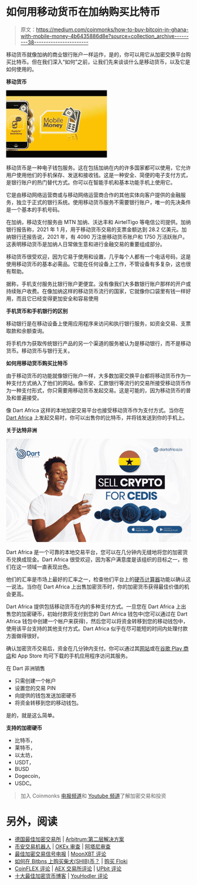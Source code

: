 # 如何用移动货币在加纳购买比特币

> 原文：<https://medium.com/coinmonks/how-to-buy-bitcoin-in-ghana-with-mobile-money-4b6435886d8e?source=collection_archive---------38----------------------->

移动货币就像加纳的商业银行账户一样运作，是的，你可以用它从加密交换平台购买比特币。但在我们深入“如何”之前，让我们先来谈谈什么是移动货币，以及它是如何使用的。

**移动货币**

![](img/76bb267751fa77c6ca09818d2802d9d5.png)

移动货币是一种电子钱包服务。这在包括加纳在内的许多国家都可以使用，它允许用户使用他们的手机保存、发送和接收钱。这是一种安全、简便的电子支付方式，是银行账户的热门替代方式。你可以在智能手机和基本功能手机上使用它。

它是由移动网络运营商或与移动网络运营商合作的其他实体向客户提供的金融服务，独立于正式的银行系统。使用移动货币服务不需要银行账户，唯一的先决条件是一个基本的手机号码。

在加纳，移动支付服务由 MTN 加纳、沃达丰和 AirtelTigo 等电信公司提供。加纳银行报告称，2021 年 1 月，用于移动货币交易的支票金额达到 28.2 亿美元。加纳银行还报告说，2021 年，有 4090 万注册移动货币账户和 1750 万活跃账户。这表明移动货币是加纳人日常做生意和进行金融交易的重要组成部分。

移动货币很受欢迎，因为它易于使用和设置，几乎每个人都有一个电话号码，这是使用移动货币的基本必需品。它能在任何设备上工作，不管设备有多复杂，这也很有帮助。

据称，手机支付服务比银行账户更便宜。没有像我们大多数银行账户那样的开户或持续账户收费。在像加纳这样的移动货币流行的国家，它就像你口袋里有钱一样好用，而且它已经变得更加安全和容易使用

**手机货币和手机银行的区别**

移动银行是在移动设备上使用应用程序来访问和执行银行服务，如资金交易、支票取款和余额查询。

将手机作为获取传统银行产品的另一个渠道的服务被认为是移动银行，而不是移动货币。移动货币与银行无关。

**如何用移动货币购买比特币**

由于移动货币的功能就像银行账户一样，大多数加密交换平台都将移动货币作为一种支付方式纳入了他们的网站。像币安、汇款银行等流行的交易所接受移动货币作为一种支付形式，你只需要用移动货币发起交易。这是可能的，因为移动货币的普及和普遍接受。

像 Dart Africa 这样的本地加密交易平台也接受移动货币作为支付方式。当你在 [Dart Africa](http://dartafrica.io) 上发起交易时，你可以出售你的比特币，并将钱发送到你的手机上。

**关于达特非洲**

![](img/1d6536284426ff05ec08a9878bf90bde.png)

Dart Africa 是一个可靠的本地交易平台，您可以在几分钟内无缝地将您的加密货币兑换成现金。Dart Africa 很受欢迎，因为客户满意度是该组织的目标之一，他们在这一领域一直表现出色。

他们的汇率是市场上最好的汇率之一，检查他们平台上的[硬币计算器](https://dartafrica.io/coincalculator)功能以确认这一说法。当你在 Dart Africa 上出售加密货币时，你的加密货币获得最佳价值的机会更高。

Dart Africa 提供包括移动货币在内的多种支付方式。一旦您在 Dart Africa 上出售您的加密硬币，初始付款将支付到您的 Dart Africa 钱包中(您可以通过在 Dart Africa 钱包中创建一个帐户来获得)，然后您可以将资金转移到您的移动钱包中，使用该平台支持的其他支付方式。Dart Africa 似乎在尽可能短的时间内处理付款方面做得很好。

确认加密货币交易后，资金在几分钟内支付。你可以通过其[网站](http://dartafrica.io)或在[谷歌 Play 商店](https://play.google.com/store/apps/details?id=com.dartafrica&hl=en_US&gl=US)和 App Store 均可下载的手机应用程序访问其服务。

在 Dart 非洲销售

*   只需创建一个帐户
*   设置您的交易 PIN
*   向提供的钱包发送加密硬币
*   将资金转移到您的移动钱包。

是的，就是这么简单。

**支持的加密硬币**

*   比特币，
*   莱特币，
*   以太坊，
*   USDT，
*   BUSD
*   Dogecoin，
*   USDC。

> 加入 Coinmonks [电报频道](https://t.me/coincodecap)和 [Youtube 频道](https://www.youtube.com/c/coinmonks/videos)了解加密交易和投资

# 另外，阅读

*   [德国最佳加密交易所](https://coincodecap.com/crypto-exchanges-in-germany) | [Arbitrum:第二层解决方案](https://coincodecap.com/arbitrum)
*   [币安交易机器人](/coinmonks/binance-trading-bots-d0d57bb62c4c) | [OKEx 审查](/coinmonks/okex-review-6b369304110f) | [阿塔尼审查](https://coincodecap.com/atani-review)
*   [最佳加密交易信号电报](/coinmonks/best-crypto-signals-telegram-5785cdbc4b2b) | [MoonXBT 评论](/coinmonks/moonxbt-review-6e4ab26d037)
*   [如何在 Bitbns 上购买柴犬(SHIB)币？](https://coincodecap.com/buy-shiba-bitbns) | [购买 Floki](https://coincodecap.com/buy-floki-inu-token)
*   [CoinFLEX 评论](https://coincodecap.com/coinflex-review) | [AEX 交易所评论](https://coincodecap.com/aex-exchange-review) | [UPbit 评论](https://coincodecap.com/upbit-review)
*   [十大最佳加密货币博客](https://coincodecap.com/best-cryptocurrency-blogs) | [YouHodler 评论](https://coincodecap.com/youhodler-review)